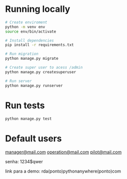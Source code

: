 # Running locally
```bash
# Create enviroment
python -m venv env
source env/bin/activate

# Install dependencies
pip install -r requirements.txt

# Run migration
python manage.py migrate

# Create super user to acess /admin
python manage.py createsuperuser

# Run server
python manage.py runserver
```

# Run tests
```bash
python manage.py test
```

# Default users
manager@mail.com
operation@mail.com
pilot@mail.com

senha: 1234$qwer

link para a demo: rda(ponto)pythonanywhere(ponto)com
